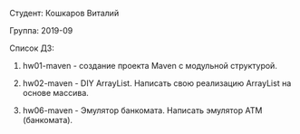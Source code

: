 Студент: Кошкаров Виталий

Группа: 2019-09

Список ДЗ:
1. hw01-maven - создание проекта Maven с модульной структурой.

2. hw02-maven - DIY ArrayList. Написать свою реализацию ArrayList на основе массива.

6. hw06-maven - Эмулятор банкомата. Написать эмулятор АТМ (банкомата).